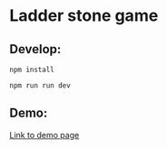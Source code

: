 # Ladder stone game

## Develop:

```
npm install

npm run run dev
```

## Demo:

[Link to demo page](https://diverpb.github.io/ladder-stone-game/)
